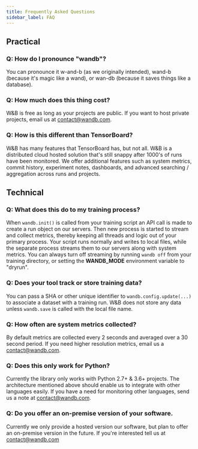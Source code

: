 ```yaml
---
title: Frequently Asked Questions
sidebar_label: FAQ
---
```


## Practical

### Q: How do I pronounce "wandb"?

You can pronounce it w-and-b (as we originally intended), wand-b (because it's magic like a wand), or wan-db (because it saves things like a database).

### Q: How much does this thing cost?

W&B is free as long as your projects are public.  If you want to host private projects, email us at contact@wandb.com.

### Q: How is this different than TensorBoard?

W&B has many features that TensorBoard has, but not all.  W&B is a distributed cloud hosted solution that's still snappy after 1000's of runs have been monitored.  We offer additional features such as system metrics, commit history, experiment notes, dashboards, and advanced searching / aggregation across runs and projects.

## Technical

### Q: What does this do to my training process?

When `wandb.init()` is called from your training script an API call is made to create a run object on our servers.  Then new process is started to stream and collect metrics, thereby keeping all threads and logic out of your primary process.  Your script runs normally and writes to local files, while the separate process streams them to our servers along with system metrics.  You can always turn off streaming by running `wandb off` from your training directory, or setting the **WANDB_MODE** environment variable to "dryrun".

### Q: Does your tool track or store training data?

You can pass a SHA or other unique identifier to `wandb.config.update(...)` to associate a dataset with a training run.  W&B does not store any data unless `wandb.save` is called with the local file name.

### Q: How often are system metrics collected?

By default metrics are collected every 2 seconds and averaged over a 30 second period.  If you need higher resolution metrics, email us a contact@wandb.com.

### Q: Does this only work for Python?

Currently the library only works with Python 2.7+ & 3.6+ projects.  The architecture mentioned above should enable us to integrate with other languages easily.  If you have a need for monitoring other languages, send us a note at contact@wandb.com.

### Q: Do you offer an on-premise version of your software.

Currently we only provide a hosted version our software, but plan to offer an on-premise version in the future.  If you're interested tell us at contact@wandb.com
